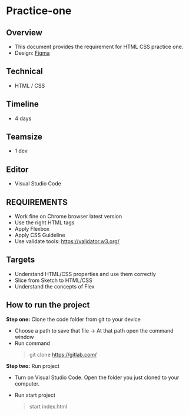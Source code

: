 # Practice-one

## Overview

- This document provides the requirement for HTML CSS practice one.
- Design: [Figma](https://www.figma.com/file/MlZvBLg4921st1LSU2Eh5o4o/portfolio-landing-junaed_ahmed)

## Technical

- HTML / CSS

## Timeline

- 4 days

## Teamsize

- 1 dev

## Editor

- Visual Studio Code

## REQUIREMENTS

- Work fine on Chrome browser latest version
- Use the right HTML tags
- Apply Flexbox
- Apply CSS Guideline
- Use validate tools: https://validator.w3.org/

## Targets

- Understand HTML/CSS properties and use them correctly
- Slice from Sketch to HTML/CSS
- Understand the concepts of Flex

## How to run the project

**Step one:** Clone the code folder from git to your device

- Choose a path to save that file -> At that path open the command window
- Run command
  >git clone https://gitlab.com/

**Step two:** Run project

- Turn on Visual Studio Code. Open the folder you just cloned to your computer.

- Run start project
  >start index.html
